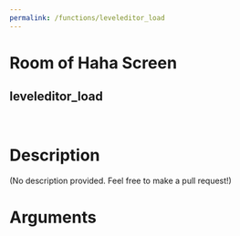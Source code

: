 ```yaml
---
permalink: /functions/leveleditor_load
---
```

# Room of Haha Screen  
## leveleditor_load  
&nbsp;  
# Description  
(No description provided. Feel free to make a pull request!) 
&nbsp;  
# Arguments


